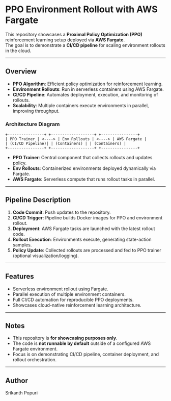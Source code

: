 # PPO Environment Rollout with AWS Fargate

This repository showcases a **Proximal Policy Optimization (PPO)** reinforcement learning setup deployed via **AWS Fargate**.  
The goal is to demonstrate a **CI/CD pipeline** for scaling environment rollouts in the cloud.

---

## Overview

- **PPO Algorithm**: Efficient policy optimization for reinforcement learning.
- **Environment Rollouts**: Run in serverless containers using AWS Fargate.
- **CI/CD Pipeline**: Automates deployment, execution, and monitoring of rollouts.
- **Scalability**: Multiple containers execute environments in parallel, improving throughput.

### Architecture Diagram
```
+----------------+ +-------------------+ +----------------+
| PPO Trainer | <----> | Env Rollouts | <----> | AWS Fargate |
| (CI/CD Pipeline)| | (Containers) | | (Containers) |
+----------------+ +-------------------+ +----------------+
```

- **PPO Trainer**: Central component that collects rollouts and updates policy.
- **Env Rollouts**: Containerized environments deployed dynamically via Fargate.
- **AWS Fargate**: Serverless compute that runs rollout tasks in parallel.

---

## Pipeline Description

1. **Code Commit**: Push updates to the repository.
2. **CI/CD Trigger**: Pipeline builds Docker images for PPO and environment rollout.
3. **Deployment**: AWS Fargate tasks are launched with the latest rollout code.
4. **Rollout Execution**: Environments execute, generating state-action samples.
5. **Policy Update**: Collected rollouts are processed and fed to PPO trainer (optional visualization/logging).

---

## Features

- Serverless environment rollout using Fargate.
- Parallel execution of multiple environment containers.
- Full CI/CD automation for reproducible PPO deployments.
- Showcases cloud-native reinforcement learning architecture.

---

## Notes

- This repository is **for showcasing purposes only**.  
- The code is **not runnable by default** outside of a configured AWS Fargate environment.
- Focus is on demonstrating CI/CD pipeline, container deployment, and rollout orchestration.

---

## Author

Srikanth Popuri

